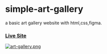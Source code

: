 # simple-art-gallery
a basic art gallery website with html,css,figma.
### [Live Site](https://https://pineapple069.github.io/Art_Gallery_TIE/)
[![art-gallery.png](https://i.postimg.cc/qqvJk3Mx/art-gallery.png)](https://postimg.cc/hzNWshmX)

